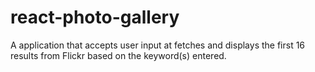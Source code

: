 # react-photo-gallery

A application that accepts user input at fetches and displays the first 16 results from Flickr based on the keyword(s) entered.
